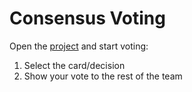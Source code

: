 # Consensus Voting

Open the [project](https://margaridafp.github.io/consensusVoting/) and start voting: 
1. Select the card/decision
2. Show your vote to the rest of the team
